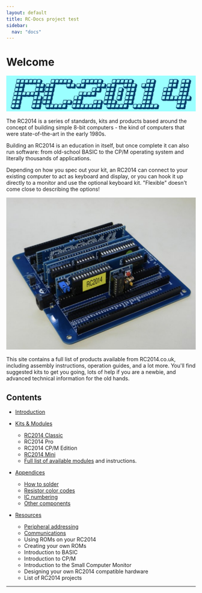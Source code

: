 ```yaml
---
layout: default
title: RC-Docs project test
sidebar:
  nav: "docs"
---
```


# Welcome

![](media/RC2014-logo.jpg)

The RC2014 is a series of standards, kits and products based around the concept of building simple 8-bit computers - the kind of computers that were state-of-the-art in the early 1980s.

Building an RC2014 is an education in itself, but once complete it can also run software: from old-school BASIC to the CP/M operating system and literally thousands of applications.

Depending on how you spec out your kit, an RC2014 can connect to your existing computer to act as keyboard and display, or you can hook it up directly to a monitor and use the optional keyboard kit. "Flexible" doesn't come close to describing the options!

![](media/board1.png)

This site contains a full list of products available from RC2014.co.uk, including assembly instructions,  operation guides, and a lot more. You'll find suggested kits to get you going, lots of help if you are a newbie, and advanced technical information for the old hands.

## Contents

* [Introduction](introduction.html)

* [Kits & Modules](kits/kits.html)
  * [RC2014 Classic](kits/RC2014Classic/guide.html)
  * RC2014 Pro
  * RC2014 CP/M Edition
  * [RC2014 Mini](kits/rc2014mini/guide.html)
  * [Full list of available modules](kits/kits.html) and instructions.
* [Appendices](appendices/appendices.html)
  * [How to solder](appendices/soldering.html)
  * [Resistor color codes](appendices/resistor_color_codes.html)
  * [IC numbering](appendices/ic_numbering.html)
  * [Other components](appendices/components.html)
* [Resources](resources.html)
  * [Peripheral addressing](peripheral.html)
  * [Communications](communications.html)
  * Using ROMs on your RC2014
  * Creating your own ROMs
  * Introduction to BASIC
  * Introduction to CP/M
  * Introduction to the Small Computer Monitor
  * Designing your own RC2014 compatible hardware
  * List of RC2014 projects 

---

